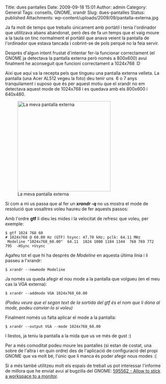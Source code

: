 Title: dues pantalles
Date: 2009-09-18 15:01
Author: admin
Category: General
Tags: consells, GNOME, xrandr
Slug: dues-pantalles
Status: published
Attachments: wp-content/uploads/2009/09/pantalla-externa.jpg

Ja fa molt de temps que treballo únicament amb portàtil i tenia l'ordinador que utilitzava abans abandonat, però des de fa un temps que el vaig moure a la taula on tinc normalment el portàtil que anava veient la pantalla de l'ordinador que estava tancada i cobrint-se de pols perquè no la feia servir.

Després d'algun intent frustat d'intentar fer-la funcionar correctament (el GNOME ja detectava la pantalla externa però només a 800x600) avui finalment he aconseguit que funcioni correctament a 1024x768 :D

Així que aquí va la recepta pels que tingueu una pantalla externa velleta. La pantalla (una Acer AL512 vegeu la foto) deu tenir uns  6 o 7 anys tranquilament i suposo que és per aquest motiu que el xrandr no em detectava aquest mode de 1024x768 i es quedava amb els 800x600 i 640x480.

<p>

<figure>
<img src="http://gil.badall.net/wp-content/uploads/2009/09/pantalla-externa-300x290.jpg" title="pantalla-externa" class="size-medium wp-image-657" width="300" height="290" alt="La meva pantalla externa" />
<figcaption aria-hidden="true">La meva pantalla externa</figcaption>
</figure>

</p>

Si com a mi us passa que al fer un ***xrandr -q*** no us mostra el mode de resolució que vosaltres voleu haureu de fer aquests passos:

Amb l'ordre **gtf** li dieu les mides i la velocitat de refresc que voleu, per exemple:

    $ gtf 1024 768 60
    # 1024x768 @ 60.00 Hz (GTF) hsync: 47.70 kHz; pclk: 64.11 MHz
     Modeline "1024x768_60.00"  64.11  1024 1080 1184 1344  768 769 772 795  -HSync +Vsync

Agafeu tot el que hi ha després de *Modeline* en aquesta última línia i li passeu a l'xrandr:

    $ xrandr --newmode Modeline

Ja només us queda afegir el nou mode a la pantalla que volgueu (en el meu cas la VGA externa):

    $ xrandr --addmode VGA 1024x768_60.00

*(Podeu veure que el segon text de la sortida del gtf és el nom que li dóna al mode, podeu canviar-lo si voleu)*

Finalment només us falta aplicar el mode a la pantalla:

    $ xrandr --output VGA --mode 1024x768_60.00

I llestos, ja teniu la pantalla a la mida que us ve més de gust :)

Per a més comoditat podeu moure les pantalles (si estan de costat, una sobre de l'altra i en quin ordre) des de l'aplicació de configuració del propi GNOME que va molt bé, l'únic que li manca és poder afegir nous modes :(

Si a més també utilitzeu molt els espais de treball us pot interessar l'informe de millora que he enviat avui al bugzilla del GNOME: [595562 - Allow to stick a workspace to a monitor](https://bugzilla.gnome.org/show_bug.cgi?id=595562 "Informe de millora enviat al bugzilla del GNOME per permetre que en una pantalla es mostri permanentment un sol espai de treball").
